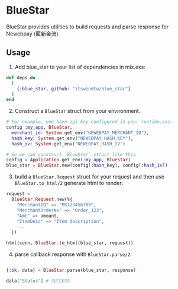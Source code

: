 # BlueStar

BlueStar provides utilities to build requests and parse response for Newebpay (藍新金流).

## Usage

1. Add blue_star to your list of dependencies in mix.exs:

```elixir
def deps do
  [
    {:blue_star, github: "itswindtw/blue_star"}
  ]
end
```

2. Construct a `BlueStar` struct from your environment.

```elixir
# For example, you have api key configured in your runtime.exs.
config :my_app, BlueStar,
  merchant_id: System.get_env("NEWEBPAY_MERCHANT_ID"),
  hash_key: System.get_env("NEWEBPAY_HASH_KEY"),
  hash_iv: System.get_env("NEWEBPAY_HASH_IV")

# So we can construct `BlueStar` struct like this
config = Application.get_env(:my_app, BlueStar)
blue_star = BlueStar.new(config[:hash_key], config[:hash_iv])
```

3. build a `BlueStar.Request` struct for your request and then use `BlueStar.to_html/2` generate html to render:

```elixir
request =
  BlueStar.Request.new(%{
    "MerchantID" => "MS123456789",
    "MerchantOrderNo" => "Order_123",
    "Amt" => amount,
    "ItemDesc" => "Item description",
    ...
  })

html(conn, BlueStar.to_html(blue_star, request))
```


4. parse callback response with `BlueStar.parse/2`:

```elixir

{:ok, data} = BlueStar.parse(blue_star, response)

data["Status"] # SUCCESS
```